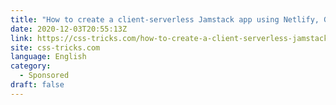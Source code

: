 ```yaml
---
title: "How to create a client-serverless Jamstack app using Netlify, Gatsby and Fauna"
date: 2020-12-03T20:55:13Z
link: https://css-tricks.com/how-to-create-a-client-serverless-jamstack-app-using-netlify-gatsby-and-fauna/?utm_medium=RSS&utm_source=news.12bit.vn
site: css-tricks.com
language: English
category:
  - Sponsored
draft: false
---
```

